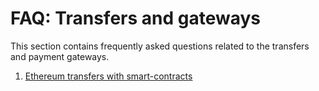 # FAQ: Transfers and gateways

This section contains frequently asked questions related to the transfers and payment gateways.

1. [Ethereum transfers with smart-contracts](/frequently-asked-questions-faq/transfers-and-gateways/ethereum-smartcontract-transfers.html)
